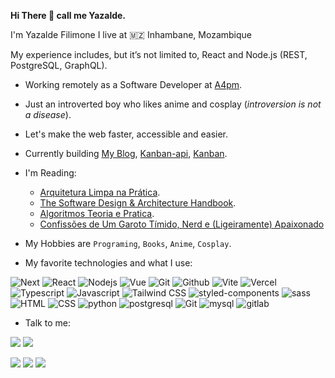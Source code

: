 <strong> Hi There 👋 call me Yazalde.</strong>

I'm Yazalde Filimone I live at 🇲🇿 Inhambane, Mozambique

My experience includes, but it’s not limited to, React and Node.js (REST, PostgreSQL, GraphQL).

- Working remotely as a Software Developer at [A4pm](https://www.a4pm.com.br).
- Just an introverted boy who likes anime and cosplay (_introversion is not a disease_).

- Let's make the web faster, accessible and easier.

- Currently building [My Blog](https://github.com/yazaldefilimonepinto/yazaldefilimone), [Kanban-api](https://github.com/yazaldefilimonepinto/kanban-api), [Kanban](https://github.com/yazaldefilimonepinto/kanban).

- I'm Reading:

  - [Arquitetura Limpa na Prática](https://pay.hotmart.com/O59619511K?checkoutMode=10).
  - [The Software Design & Architecture
    Handbook](https://solidbook.io).
  - [Algoritmos Teoria e Pratica](https://www.amazon.com.br/Algoritmos-Teoria-Pr%C3%A1tica-Thomas-Cormen/dp/8535236996).
  - [Confissões de Um Garoto Tímido, Nerd e (Ligeiramente) Apaixonado](https://www.amazon.com.br/Confiss%C3%B5es-Garoto-T%C3%ADmido-Ligeiramente-Apaixonado/dp/8580416957)

- My Hobbies are `Programing`, `Books`, `Anime`, `Cosplay`.

- My favorite technologies and what I use:

![Next](https://img.shields.io/badge/Next-%230d1117?style=for-the-badge&logo=next.js3)
![React](https://img.shields.io/badge/react-%230d1117.svg?style=for-the-badge&logo=react3)
![Nodejs](https://img.shields.io/badge/node-%230d1117.svg?style=for-the-badge&logo=node.js3)
![Vue](https://img.shields.io/badge/vue-%230d1117.svg?style=for-the-badge&logo=vuedotjs3)
![Git](https://img.shields.io/badge/git-%230d1117.svg?style=for-the-badge&logo=git3)
![Github](https://img.shields.io/badge/github-%230d1117.svg?style=for-the-badge&logo=github3)
![Vite](https://img.shields.io/badge/vite-%230d1117.svg?style=for-the-badge&logo=vite&logoColor=%23646CFF3)
![Vercel](https://img.shields.io/badge/vercel-%230d1117.svg?style=for-the-badge&logo=vercel3)
![Typescript](https://img.shields.io/badge/typescript-%230d1117.svg?style=for-the-badge&logo=typescript3)
![Javascript](https://img.shields.io/badge/javascript-%230d1117.svg?style=for-the-badge&logo=javascript3)
![Tailwind CSS](https://img.shields.io/badge/tailwindcss-%230d1117?style=for-the-badge&logo=tailwindcss3)
![styled-components](https://img.shields.io/badge/styledcomponents-%230d1117.svg?style=for-the-badge&logo=styled-components3)
![sass](https://img.shields.io/badge/sass-%230d1117.svg?style=for-the-badge&logo=sass3)
![HTML](https://img.shields.io/badge/html5-%230d1117.svg?style=for-the-badge&logo=html53)
![CSS](https://img.shields.io/badge/CSS3-%230d1117.svg?style=for-the-badge&logo=css3&logoColor=1572B63)
![python](https://img.shields.io/badge/python-%230d1117.svg?style=for-the-badge&logo=python3)
![postgresql](https://img.shields.io/badge/postgresql-%230d1117.svg?style=for-the-badge&logo=postgresql3)
![Git](https://img.shields.io/badge/mongodb-%230d1117.svg?style=for-the-badge&logo=mongodb3)
![mysql](https://img.shields.io/badge/mysql-%230d1117.svg?style=for-the-badge&logo=mysql3)
![gitlab](https://img.shields.io/badge/gitlab-%230d1117.svg?style=for-the-badge&logo=gitlab3)

  </p>

- Talk to me:

<p align="justify">
<a href="https://www.linkedin.com/in/yazalde-filimone"><img src="https://img.shields.io/badge/yazaldefilimone-%230d1117.svg?style=for-the-badge&logo=linkedin&logoColor=0077B5"/></a>
  <a href="mailto:yazaldefilimon@gmail.com"><img src="https://img.shields.io/badge/yazaldefilimon@gmail.com-%230d1117.svg?style=for-the-badge&logo=gmail"/></a>
</p>
  
<p align="justify">
<a href="https://www.youtube.com/@yazaldefilimone"><img src="https://img.shields.io/badge/@yazaldefilimone-%230d1117.svg?style=for-the-badge&logo=YouTube&logoColor=ff0000"/></a>
<a href="https://twitter.com/yazaldefilimone"><img src="https://img.shields.io/badge/@yazaldefilimone-%230d1117.svg?style=for-the-badge&logo=Twitter&logoColor=#1DA1F2"/></a>
<a href="https://open.spotify.com/user/31k2xddcio4oyoxer5nf2vou5pqi"><img src="https://img.shields.io/badge/yazaldefilimone-%230d1117?style=for-the-badge&logo=spotify&logoColor=#1ED760"/></a>
</p>

<!-- <p align="left">
  <a href="mailto:yazaldefilimon@gmail.com" alt="Gmail">
  <img src="https://img.shields.io/badge/-Gmail-FF0000?style=flat-square&labelColor=FF0000&logo=gmail&logoColor=white&link=LINK-DO-SEU-EMAIL" /></a>

  <a href="https://www.linkedin.com/in/yazalde-filimone-65142b206/" alt="Linkedin">
  <img src="https://img.shields.io/badge/-Linkedin-0e76a8?style=flat-square&logo=Linkedin&logoColor=white&link=LINK-DO-SEU-LINKEDIN" /></a>
 -->
<!--   <a href="https://api.whatsapp.com/send?phone=258858127038&text=oie%20Yazalde%20Filimone%20vim%20pelo%20seu%20perfil%20do%20github" alt="WhatsApp">
  <img src="https://img.shields.io/badge/-WhatsApp-25d366?style=flat-square&labelColor=25d366&logo=whatsapp&logoColor=white&link=API-DO-SEU-WHATSAPP"/>
 -->
<!--   <a href="#" alt="Instagram">
  <img src="https://img.shields.io/badge/-Instagram-DF0174?style=flat-square&labelColor=DF0174&logo=instagram&logoColor=white&link=LINK-DO-SEU-INSTAGRAM"/></a> -->
<!--   <a href="https://twitter.com/yazaldefilimone" alt="Twitter">
  <img src="https://img.shields.io/badge/-Twitter-1D9BF0?style=flat-square&labelColor=1D9BF0&logo=twitter&logoColor=white&link=https://twitter.com/yazaldefilimone"/></a>
    <a href="https://yazaldefilimone.vercel.app/" alt="">
  <img src="https://img.shields.io/badge/-My Blog-1D9BF0?style=flat-square&labelColor=1D9BF0&&logoColor=white&link=https://yazaldefilimone.vercel.app/"/></a>
</p>
 -->

<!----<div style="display:block " align="left">
<img src="https://github-readme-stats.vercel.app/api?username=yazaldefilimonepinto&show_icons=true&?count_private=true&include_all_commits=true" height="150px"  alt="yazaldefilimonepinto github stats" />
<img src="https://github-readme-stats.vercel.app/api/top-langs/?username=yazaldefilimonepinto&hide=Makefile&layout=compact" height="150px"  alt="yazaldefilimonepinto top langs" />
</div>--->
